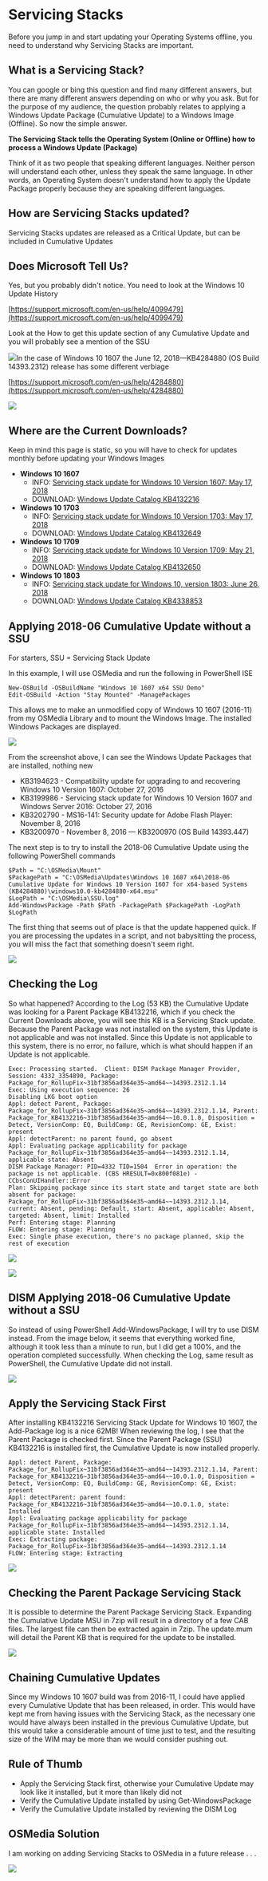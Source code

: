 # Servicing Stacks

Before you jump in and start updating your Operating Systems offline, you need to understand why Servicing Stacks are important.

## What is a Servicing Stack?

You can google or bing this question and find many different answers, but there are many different answers depending on who or why you ask. But for the purpose of my audience, the question probably relates to applying a Windows Update Package \(Cumulative Update\) to a Windows Image \(Offline\). So now the simple answer.

**The Servicing Stack tells the Operating System \(Online or Offline\) how to process a Windows Update \(Package\)**

Think of it as two people that speaking different languages. Neither person will understand each other, unless they speak the same language. In other words, an Operating System doesn't understand how to apply the Update Package properly because they are speaking different languages.

## How are Servicing Stacks updated?

Servicing Stacks updates are released as a Critical Update, but can be included in Cumulative Updates

## Does Microsoft Tell Us?

Yes, but you probably didn't notice. You need to look at the Windows 10 Update History

[https://support.microsoft.com/en-us/help/4099479](https://support.microsoft.com/en-us/help/4099479)

Look at the How to get this update section of any Cumulative Update and you will probably see a mention of the SSU

![](../../../.gitbook/assets/2018-06-27_9-39-14%20%281%29.png)In the case of Windows 10 1607 the June 12, 2018—KB4284880 \(OS Build 14393.2312\) release has some different verbiage

[https://support.microsoft.com/en-us/help/4284880](https://support.microsoft.com/en-us/help/4284880)

![](../../../.gitbook/assets/2018-06-27_9-41-39%20%281%29.png)

## Where are the Current Downloads?

Keep in mind this page is static, so you will have to check for updates monthly before updating your Windows Images

* **Windows 10 1607**
  * INFO: [Servicing stack update for Windows 10 Version 1607: May 17, 2018](https://support.microsoft.com/en-us/help/4132216)
  * DOWNLOAD: [Windows Update Catalog KB4132216](https://www.catalog.update.microsoft.com/Search.aspx?q=KB4132216)
* **Windows 10 1703**
  * INFO: [Servicing stack update for Windows 10 Version 1703: May 17, 2018](https://support.microsoft.com/en-us/help/4132649)
  * DOWNLOAD: [Windows Update Catalog KB4132649](https://www.catalog.update.microsoft.com/search.aspx?q=KB4132649)
* **Windows 10 1709**
  * INFO: [Servicing stack update for Windows 10 Version 1709: May 21, 2018](https://support.microsoft.com/en-us/help/4132650)
  * DOWNLOAD: [Windows Update Catalog KB4132650](https://www.catalog.update.microsoft.com/search.aspx?q=KB4132650)
* **Windows 10 1803**
  * INFO: [Servicing stack update for Windows 10, version 1803: June 26, 2018](https://support.microsoft.com/en-us/help/4338853)
  * DOWNLOAD: [Windows Update Catalog KB4338853](https://www.catalog.update.microsoft.com/search.aspx?q=KB4338853)

## Applying 2018-06 Cumulative Update without a SSU

For starters, SSU = Servicing Stack Update

In this example, I will use OSMedia and run the following in PowerShell ISE

```text
New-OSBuild -OSBuildName "Windows 10 1607 x64 SSU Demo"
Edit-OSBuild -Action "Stay Mounted" -ManagePackages
```

This allows me to make an unmodified copy of Windows 10 1607 \(2016-11\) from my OSMedia Library and to mount the Windows Image. The installed Windows Packages are displayed.

![](../../../.gitbook/assets/2018-06-26_23-43-41%20%281%29.png)

From the screenshot above, I can see the Windows Update Packages that are installed, nothing new

* KB3194623 - Compatibility update for upgrading to and recovering Windows 10 Version 1607: October 27, 2016
* KB3199986 - Servicing stack update for Windows 10 Version 1607 and Windows Server 2016: October 27, 2016
* KB3202790 - MS16-141: Security update for Adobe Flash Player: November 8, 2016
* KB3200970 - November 8, 2016 — KB3200970 \(OS Build 14393.447\)

The next step is to try to install the 2018-06 Cumulative Update using the following PowerShell commands

```text
$Path = "C:\OSMedia\Mount"
$PackagePath = "C:\OSMedia\Updates\Windows 10 1607 x64\2018-06 Cumulative Update for Windows 10 Version 1607 for x64-based Systems (KB4284880)\windows10.0-kb4284880-x64.msu"
$LogPath = "C:\OSMedia\SSU.log"
Add-WindowsPackage -Path $Path -PackagePath $PackagePath -LogPath $LogPath
```

The first thing that seems out of place is that the update happened quick. If you are processing the updates in a script, and not babysitting the process, you will miss the fact that something doesn't seem right.

![](../../../.gitbook/assets/2018-06-26_23-51-48%20%281%29.png)

## Checking the Log

So what happened? According to the Log \(53 KB\) the Cumulative Update was looking for a Parent Package KB4132216, which if you check the Current Downloads above, you will see this KB is a Servicing Stack update. Because the Parent Package was not installed on the system, this Update is not applicable and was not installed. Since this Update is not applicable to this system, there is no error, no failure, which is what should happen if an Update is not applicable.

```text
Exec: Processing started.  Client: DISM Package Manager Provider, Session: 4332_3354890, Package: Package_for_RollupFix~31bf3856ad364e35~amd64~~14393.2312.1.14
Exec: Using execution sequence: 26
Disabling LKG boot option
Appl: detect Parent, Package: Package_for_RollupFix~31bf3856ad364e35~amd64~~14393.2312.1.14, Parent: Package_for_KB4132216~31bf3856ad364e35~amd64~~10.0.1.0, Disposition = Detect, VersionComp: EQ, BuildComp: GE, RevisionComp: GE, Exist: present
Appl: detectParent: no parent found, go absent
Appl: Evaluating package applicability for package Package_for_RollupFix~31bf3856ad364e35~amd64~~14393.2312.1.14, applicable state: Absent
DISM Package Manager: PID=4332 TID=1504  Error in operation: the package is not applicable. (CBS HRESULT=0x800f081e) - CCbsConUIHandler::Error
Plan: Skipping package since its start state and target state are both absent for package: Package_for_RollupFix~31bf3856ad364e35~amd64~~14393.2312.1.14, current: Absent, pending: Default, start: Absent, applicable: Absent, targeted: Absent, limit: Installed
Perf: Entering stage: Planning
FLOW: Entering stage: Planning 
Exec: Single phase execution, there's no package planned, skip the rest of execution
```

![](../../../.gitbook/assets/2018-06-26_23-55-29%20%281%29.png)

![](../../../.gitbook/assets/2018-06-26_23-55-29b%20%282%29.png)

## DISM Applying 2018-06 Cumulative Update without a SSU

So instead of using PowerShell Add-WindowsPackage, I will try to use DISM instead. From the image below, it seems that everything worked fine, although it took less than a minute to run, but I did get a 100%, and the operation completed successfully. When checking the Log, same result as PowerShell, the Cumulative Update did not install.

![](../../../.gitbook/assets/2018-06-27_0-04-40%20%281%29.png)

## Apply the Servicing Stack First

After installing KB4132216 Servicing Stack Update for Windows 10 1607, the Add-Package log is a nice 62MB! When reviewing the log, I see that the Parent Package is checked first. Since the Parent Package \(SSU\) KB4132216 is installed first, the Cumulative Update is now installed properly.

```text
Appl: detect Parent, Package: Package_for_RollupFix~31bf3856ad364e35~amd64~~14393.2312.1.14, Parent: Package_for_KB4132216~31bf3856ad364e35~amd64~~10.0.1.0, Disposition = Detect, VersionComp: EQ, BuildComp: GE, RevisionComp: GE, Exist: present
Appl: detectParent: parent found: Package_for_KB4132216~31bf3856ad364e35~amd64~~10.0.1.0, state: Installed
Appl: Evaluating package applicability for package Package_for_RollupFix~31bf3856ad364e35~amd64~~14393.2312.1.14, applicable state: Installed
Exec: Extracting package: Package_for_RollupFix~31bf3856ad364e35~amd64~~14393.2312.1.14
FLOW: Entering stage: Extracting
```

![](../../../.gitbook/assets/2018-06-27_0-09-43b%20%281%29.png)

## Checking the Parent Package Servicing Stack

It is possible to determine the Parent Package Servicing Stack. Expanding the Cumulative Update MSU in 7zip will result in a directory of a few CAB files. The largest file can then be extracted again in 7zip. The update.mum will detail the Parent KB that is required for the update to be installed.

![](../../../.gitbook/assets/2018-06-27_0-15-05.png)

## Chaining Cumulative Updates

Since my Windows 10 1607 build was from 2016-11, I could have applied every Cumulative Update that has been released, in order. This would have kept me from having issues with the Servicing Stack, as the necessary one would have always been installed in the previous Cumulative Update, but this would take a considerable amount of time just to test, and the resulting size of the WIM may be more than we would consider pushing out.

## Rule of Thumb

* Apply the Servicing Stack first, otherwise your Cumulative Update may look like it installed, but it more than likely did not
* Verify the Cumulative Update installed by using Get-WindowsPackage
* Verify the Cumulative Update installed by reviewing the DISM Log

## OSMedia Solution

I am working on adding Servicing Stacks to OSMedia in a future release . . .

![](../../../.gitbook/assets/2018-06-26_15-58-25.png)

